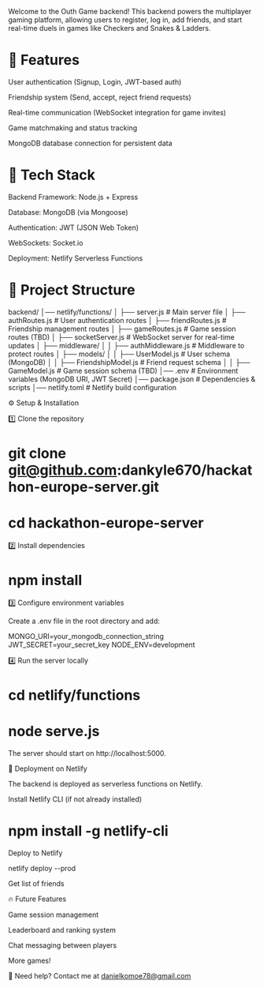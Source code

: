 Welcome to the Outh Game backend! This backend powers the multiplayer gaming platform, allowing users to register, log in, add friends, and start real-time duels in games like Checkers and Snakes & Ladders.

# 🚀 Features

User authentication (Signup, Login, JWT-based auth)

Friendship system (Send, accept, reject friend requests)

Real-time communication (WebSocket integration for game invites)

Game matchmaking and status tracking

MongoDB database connection for persistent data

# 📌 Tech Stack

Backend Framework: Node.js + Express

Database: MongoDB (via Mongoose)

Authentication: JWT (JSON Web Token)

WebSockets: Socket.io

Deployment: Netlify Serverless Functions

# 📂 Project Structure

backend/
│── netlify/functions/
│   ├── server.js          # Main server file
│   ├── authRoutes.js      # User authentication routes
│   ├── friendRoutes.js    # Friendship management routes
│   ├── gameRoutes.js      # Game session routes (TBD)
│   ├── socketServer.js    # WebSocket server for real-time updates
│   ├── middleware/
│   │   ├── authMiddleware.js  # Middleware to protect routes
│   ├── models/
│   │   ├── UserModel.js       # User schema (MongoDB)
│   │   ├── FriendshipModel.js # Friend request schema
│   │   ├── GameModel.js       # Game session schema (TBD)
│── .env                   # Environment variables (MongoDB URI, JWT Secret)
│── package.json           # Dependencies & scripts
│── netlify.toml           # Netlify build configuration

⚙️ Setup & Installation

1️⃣ Clone the repository

# git clone git@github.com:dankyle670/hackathon-europe-server.git
# cd hackathon-europe-server

2️⃣ Install dependencies

# npm install

3️⃣ Configure environment variables

Create a .env file in the root directory and add:

MONGO_URI=your_mongodb_connection_string
JWT_SECRET=your_secret_key
NODE_ENV=development

4️⃣ Run the server locally

# cd netlify/functions
# node serve.js

The server should start on http://localhost:5000.

🚀 Deployment on Netlify

The backend is deployed as serverless functions on Netlify.

Install Netlify CLI (if not already installed)

# npm install -g netlify-cli

Deploy to Netlify

netlify deploy --prod


Get list of friends

🔥 Future Features

Game session management

Leaderboard and ranking system

Chat messaging between players

More games!

📧 Need help? Contact me at danielkomoe78@gmail.com